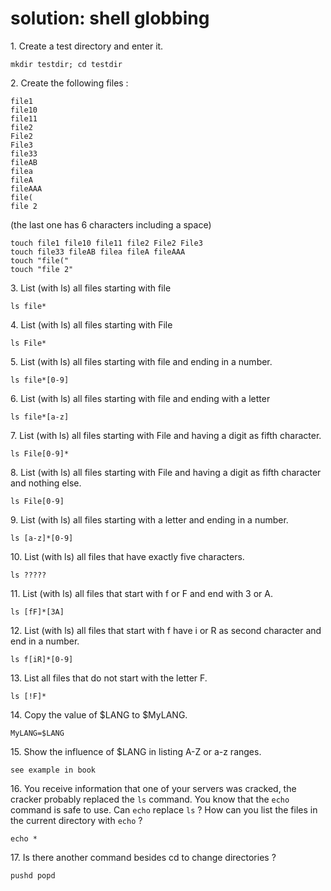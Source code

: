 # solution: shell globbing

1\. Create a test directory and enter it.

    mkdir testdir; cd testdir

2\. Create the following files :

    file1
    file10
    file11
    file2
    File2
    File3
    file33
    fileAB
    filea
    fileA
    fileAAA
    file(
    file 2

(the last one has 6 characters including a space)

    touch file1 file10 file11 file2 File2 File3
    touch file33 fileAB filea fileA fileAAA
    touch "file("
    touch "file 2"

3\. List (with ls) all files starting with file

    ls file*

4\. List (with ls) all files starting with File

    ls File*

5\. List (with ls) all files starting with file and ending in a number.

    ls file*[0-9]

6\. List (with ls) all files starting with file and ending with a letter

    ls file*[a-z]

7\. List (with ls) all files starting with File and having a digit as
fifth character.

    ls File[0-9]*

8\. List (with ls) all files starting with File and having a digit as
fifth character and nothing else.

    ls File[0-9]

9\. List (with ls) all files starting with a letter and ending in a
number.

    ls [a-z]*[0-9]

10\. List (with ls) all files that have exactly five characters.

    ls ?????

11\. List (with ls) all files that start with f or F and end with 3 or
A.

    ls [fF]*[3A]

12\. List (with ls) all files that start with f have i or R as second
character and end in a number.

    ls f[iR]*[0-9]

13\. List all files that do not start with the letter F.

    ls [!F]*

14\. Copy the value of \$LANG to \$MyLANG.

    MyLANG=$LANG

15\. Show the influence of \$LANG in listing A-Z or a-z ranges.

    see example in book

16\. You receive information that one of your servers was cracked, the
cracker probably replaced the `ls` command. You know that the `echo`
command is safe to use. Can `echo` replace `ls` ? How can you list the
files in the current directory with `echo` ?

    echo *

17\. Is there another command besides cd to change directories ?

    pushd popd
